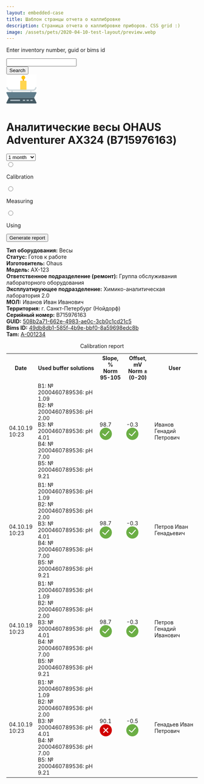 ```yaml
---
layout: embedded-case
title: Шаблон странцы отчета о каллибровке
description: Страница отчета о каллибровке приборов. CSS grid :)
image: /assets/pets/2020-04-10-test-layout/preview.webp
---
```


<head>
    <meta charset="UTF-8">
    <title>Аналитические весы</title>
    <link rel="stylesheet" href="https://cdnjs.cloudflare.com/ajax/libs/meyer-reset/2.0/reset.min.css">
    <link rel="stylesheet" href="/assets/pets/2020-04-10-test-layout/style.css">
</head>
<body>
    <main class="wrap">
        <div class="main">
            <div class="main__inventory-number">
                <p class="inventory__text text text_dark text_16 text_ls_0016">
                    Enter inventory number, guid or bims id
                </p>
                <form id="id-inventory-form" action="search" class="form inventory__form">
                    <input name="uid" type="text" class="inventory__input">
                </form>
                <button id="id-inventory-submit" class="inventory__button" form="id-inventory-form">Search</button>
            </div>
            <div class="main__report">
                <div class="report__header">
                    <img class="img report__img" src="/assets/pets/2020-04-10-test-layout/logo.svg" alt="logo.svg">
                    <h1 class="text text_h1 text_ls_05">
                    Аналитические весы OHAUS Adventurer АХ324 (B715976163)
                    </h1>
                </div>
                <div class="report__setup">
                    <form id="id-report-form">
                        <div class="report__period">
                            <select class="period__select" name="period" id="id-report-period">
                                <option value="1">1 month</option>
                                <option value="3">3 months</option>
                                <option value="6">6 months</option>
                                <option value="12">1 year</option>
                            </select>
                        </div>
                        <div class="report__types">
                            <div class="report__radio">
                                <input class="radio__check" type="radio" name="type" value="calibration"><p class="radio__text">Calibration</p>
                            </div>
                            <div class="report__radio">
                                <input class="radio__check" type="radio" name="type" value="measuring"><p class="radio__text">Measuring</p>
                            </div>
                            <div class="report__radio">
                                <input class="radio__check" type="radio" name="type" value="using"><p class="radio__text">Using</p>
                            </div>
                        </div>
                    </form>
                    <button id="id-report-submit" class="report__button">Generate report</button>
                </div>
            </div>
            <div class="main__information">
                <p class="text text_med text_14 text_lh_22">
                    <b>Тип оборудования:</b> <span id="id-information-type">Весы</span> <br>
                    <b>Статус:</b> <span id="id-information-ready">Готов к работе</span> <br>
                    <b>Изготовитель:</b> <span id="id-information-vendor">Ohaus</span> <br>
                    <b>Модель:</b> <span id="id-information-model">AX-123</span> <br>
                    <b>Ответственное подразделение (ремонт):</b> <span id="id-information-responce">Группа обслуживания лабораторного оборудования</span> <br>
                    <b>Эксплуатирующее подразделение:</b> <span id="id-information-makers">Химико-аналитическая лаборатория 2.0</span> <br>
                    <b>МОЛ:</b> <span id="id-information-mol">Иванов Иван Иванович</span> <br>
                    <b>Территория:</b> <span id="id-information-terra">г. Санкт-Петербург (Нойдорф)</span> <br>
                    <b>Серийный номер:</b> <span id="id-information-serial">B715976163</span> <br>
                    <b>GUID:</b> <a href="#"><span id="id-information-guid">508b2a71-662e-4983-ae0c-3cb0c1cd21c5</span></a> <br>
                    <b>Bims ID:</b> <a href="#"><span id="id-information-bimsid">49db8db1-585f-4b9e-bbf0-8a59698edc8b</span></a> <br>
                    <b>Tam:</b>  <a href="#"><span id="id-information-tam">А-001234</span></a>
                </p>
            </div>
            <div class="main__container">
                <div class="main__stats">
                    <table class="stats__table">
                        <caption class="table__caption">Calibration report</caption>
                        <tbody>
                            <tr class="table__header">
                                <th class="td1">Date</th>
                                <th class="td2">Used buffer solutions</th>
                                <th class="td3">Slope, %<br>Norm 95-105</th>
                                <th class="td4">Offset, mV<br>Norm ±(0-20)</th>
                                <th class="td5">User</th>
                            </tr>
                            <tr>
                                <td id="id-table-tr1-td1" class="td1">04.10.19<br>10:23</td>
                                <td id="id-table-tr1-td2" class="td2">
                                    В1: № 2000460789536: pH 1.09<br>
                                    В2: № 2000460789536: pH 2.00<br>
                                    В3: № 2000460789536: pH 4.01<br>
                                    В4: № 2000460789536: pH 7.00<br>
                                    В5: № 2000460789536: pH 9.21<br>
                                </td>
                                <td id="id-table-tr1-td3" class="td3">98.7<img class="table__img" src="/assets/pets/2020-04-10-test-layout/accept.svg" alt="ok"></td>
                                <td id="id-table-tr1-td4" class="td4">-0.3<img class="table__img" src="/assets/pets/2020-04-10-test-layout/accept.svg" alt="ok"></td>
                                <td id="id-table-tr1-td5" class="td5">Иванов Генадий Петрович</td>
                            </tr>
                            <tr>
                                <td id="id-table-tr2-td1" class="td1">04.10.19<br>10:23</td>
                                <td id="id-table-tr2-td2" class="td2">
                                    В1: № 2000460789536: pH 1.09<br>
                                    В2: № 2000460789536: pH 2.00<br>
                                    В3: № 2000460789536: pH 4.01<br>
                                    В4: № 2000460789536: pH 7.00<br>
                                    В5: № 2000460789536: pH 9.21<br>
                                </td>
                                <td id="id-table-tr2-td3" class="td3">98.7<img class="table__img" src="/assets/pets/2020-04-10-test-layout/accept.svg" alt="ok"></td>
                                <td id="id-table-tr2-td4" class="td4">-0.3<img class="table__img" src="/assets/pets/2020-04-10-test-layout/accept.svg" alt="ok"></td>
                                <td id="id-table-tr2-td5" class="td5">Петров Иван Генадьевич</td>
                            </tr>
                            <tr>
                                <td id="id-table-tr3-td1" class="td1">04.10.19<br>10:23</td>
                                <td id="id-table-tr3-td2" class="td2">
                                    В1: № 2000460789536: pH 1.09<br>
                                    В2: № 2000460789536: pH 2.00<br>
                                    В3: № 2000460789536: pH 4.01<br>
                                    В4: № 2000460789536: pH 7.00<br>
                                    В5: № 2000460789536: pH 9.21<br>
                                </td>
                                <td id="id-table-tr3-td3" class="td3">98.7<img class="table__img" src="/assets/pets/2020-04-10-test-layout/accept.svg" alt="ok"></td>
                                <td id="id-table-tr3-td4" class="td4">-0.3<img class="table__img" src="/assets/pets/2020-04-10-test-layout/accept.svg" alt="ok"></td>
                                <td id="id-table-tr3-td5" class="td5">Петров Генадий Иванович</td>
                            </tr>
                            <tr>
                                <td id="id-table-tr4-td1" class="td1">04.10.19<br>10:23</td>
                                <td id="id-table-tr4-td2" class="td2">
                                    В1: № 2000460789536: pH 1.09<br>
                                    В2: № 2000460789536: pH 2.00<br>
                                    В3: № 2000460789536: pH 4.01<br>
                                    В4: № 2000460789536: pH 7.00<br>
                                    В5: № 2000460789536: pH 9.21<br>
                                </td>
                                <td id="id-table-tr4-td3" class="td3">90.1<img class="table__img" src="/assets/pets/2020-04-10-test-layout/dismiss.svg" alt="ok"></td>
                                <td id="id-table-tr4-td4" class="td4">-0.5<img class="table__img" src="/assets/pets/2020-04-10-test-layout/accept.svg" alt="ok"></td>
                                <td id="id-table-tr4-td5" class="td5">Генадьев Иван Петрович</td>
                            </tr>
                        </tbody>
                    </table>
                </div>
            </div>
        </div>
    </main>
    <script src ="https://cdn.rawgit.com/diversen/get-set-form-values/master/dist/get-set-form-values.js"></script>
    <script src="/assets/pets/2020-04-10-test-layout/req_res.js"></script>
</body>
